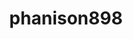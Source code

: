 ---
title: phanison898
github: https://github.com/phanison898
mode: dark
transition: 3s
archetype:
  - Little Bit of Everything
---